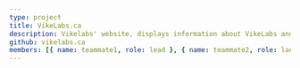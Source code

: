 ```yaml
---
type: project
title: VikeLabs.ca
description: Vikelabs' website, displays information about VikeLabs and it's projects and blog.
github: vikelabs.ca
members: [{ name: teammate1, role: lead }, { name: teammate2, role: lackey }]
---
```

